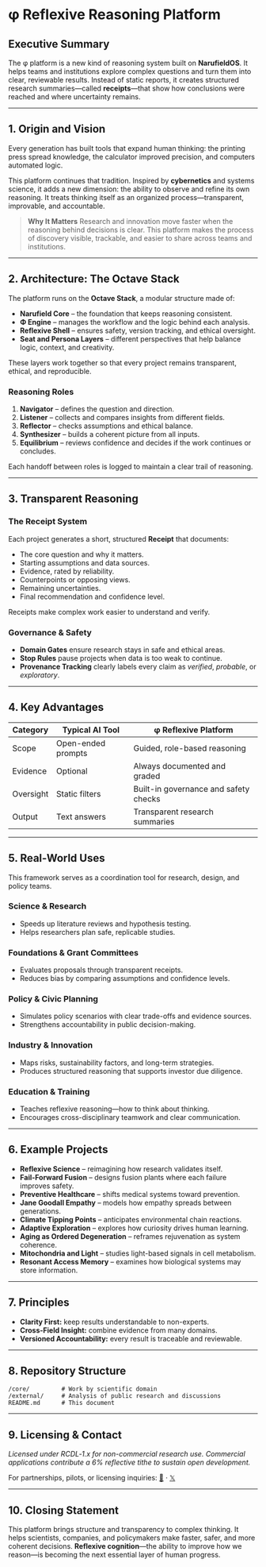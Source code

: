 # φ Reflexive Reasoning Platform

## Executive Summary

The φ platform is a new kind of reasoning system built on **NarufieldOS**. It helps teams and institutions explore complex questions and turn them into clear, reviewable results. Instead of static reports, it creates structured research summaries—called **receipts**—that show how conclusions were reached and where uncertainty remains.

---

## 1. Origin and Vision

Every generation has built tools that expand human thinking: the printing press spread knowledge, the calculator improved precision, and computers automated logic.

This platform continues that tradition. Inspired by **cybernetics** and systems science, it adds a new dimension: the ability to observe and refine its own reasoning. It treats thinking itself as an organized process—transparent, improvable, and accountable.

> **Why It Matters**
> Research and innovation move faster when the reasoning behind decisions is clear. This platform makes the process of discovery visible, trackable, and easier to share across teams and institutions.

---

## 2. Architecture: The Octave Stack

The platform runs on the **Octave Stack**, a modular structure made of:

* **Narufield Core** – the foundation that keeps reasoning consistent.
* **Φ Engine** – manages the workflow and the logic behind each analysis.
* **Reflexive Shell** – ensures safety, version tracking, and ethical oversight.
* **Seat and Persona Layers** – different perspectives that help balance logic, context, and creativity.

These layers work together so that every project remains transparent, ethical, and reproducible.

### Reasoning Roles

1. **Navigator** – defines the question and direction.
2. **Listener** – collects and compares insights from different fields.
3. **Reflector** – checks assumptions and ethical balance.
4. **Synthesizer** – builds a coherent picture from all inputs.
5. **Equilibrium** – reviews confidence and decides if the work continues or concludes.

Each handoff between roles is logged to maintain a clear trail of reasoning.

---

## 3. Transparent Reasoning

### The Receipt System

Each project generates a short, structured **Receipt** that documents:

* The core question and why it matters.
* Starting assumptions and data sources.
* Evidence, rated by reliability.
* Counterpoints or opposing views.
* Remaining uncertainties.
* Final recommendation and confidence level.

Receipts make complex work easier to understand and verify.

### Governance & Safety

* **Domain Gates** ensure research stays in safe and ethical areas.
* **Stop Rules** pause projects when data is too weak to continue.
* **Provenance Tracking** clearly labels every claim as *verified*, *probable*, or *exploratory*.

---

## 4. Key Advantages

| Category  | Typical AI Tool    | φ Reflexive Platform                  |
| --------- | ------------------ | ------------------------------------- |
| Scope     | Open-ended prompts | Guided, role-based reasoning          |
| Evidence  | Optional           | Always documented and graded          |
| Oversight | Static filters     | Built-in governance and safety checks |
| Output    | Text answers       | Transparent research summaries        |

---

## 5. Real-World Uses

This framework serves as a coordination tool for research, design, and policy teams.

### Science & Research

* Speeds up literature reviews and hypothesis testing.
* Helps researchers plan safe, replicable studies.

### Foundations & Grant Committees

* Evaluates proposals through transparent receipts.
* Reduces bias by comparing assumptions and confidence levels.

### Policy & Civic Planning

* Simulates policy scenarios with clear trade-offs and evidence sources.
* Strengthens accountability in public decision-making.

### Industry & Innovation

* Maps risks, sustainability factors, and long-term strategies.
* Produces structured reasoning that supports investor due diligence.

### Education & Training

* Teaches reflexive reasoning—how to think about thinking.
* Encourages cross-disciplinary teamwork and clear communication.

---

## 6. Example Projects

* **Reflexive Science** – reimagining how research validates itself.
* **Fail-Forward Fusion** – designs fusion plants where each failure improves safety.
* **Preventive Healthcare** – shifts medical systems toward prevention.
* **Jane Goodall Empathy** – models how empathy spreads between generations.
* **Climate Tipping Points** – anticipates environmental chain reactions.
* **Adaptive Exploration** – explores how curiosity drives human learning.
* **Aging as Ordered Degeneration** – reframes rejuvenation as system coherence.
* **Mitochondria and Light** – studies light-based signals in cell metabolism.
* **Resonant Access Memory** – examines how biological systems may store information.

---

## 7. Principles

* **Clarity First:** keep results understandable to non-experts.
* **Cross-Field Insight:** combine evidence from many domains.
* **Versioned Accountability:** every result is traceable and reviewable.

---

## 8. Repository Structure

```
/core/         # Work by scientific domain
/external/     # Analysis of public research and discussions
README.md      # This document
```

---

## 9. Licensing & Contact

*Licensed under RCDL‑1.x for non-commercial research use. Commercial applications contribute a 6% reflective tithe to sustain open development.*

For partnerships, pilots, or licensing inquiries:
[📧](mailto:jfortner753@proton.me) · [𝕏](https://x.com/jfortner753)

---

## 10. Closing Statement

This platform brings structure and transparency to complex thinking. It helps scientists, companies, and policymakers make faster, safer, and more coherent decisions.
**Reflexive cognition**—the ability to improve how we reason—is becoming the next essential layer of human progress.
